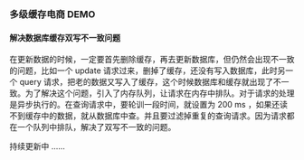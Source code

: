 ### 多级缓存电商 DEMO

#### 解决数据库缓存双写不一致问题

在更新数据的时候，一定要首先删除缓存，再去更新数据库，但仍然会出现不一致的问题，比如一个 update 请求过来，删掉了缓存，还没有写入数据库，此时另一个 query 请求，把老的数据又写入了缓存，这个时候数据库和缓存就出现了不一致。为了解决这个问题，引入了内存队列，让请求在内存中排队。对于请求的处理是异步执行的。在查询请求中，要轮训一段时间，就设置为 200 ms ，如果还读不到缓存中的数据，就从数据库中查。并且要过滤掉重复的查询请求。因为请求都在一个队列中排队，解决了双写不一致的问题。


持续更新中 ......
